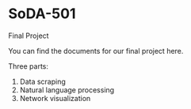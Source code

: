 # SoDA-501
Final Project

You can find the documents for our final project here.

Three parts:
1. Data scraping
2. Natural language processing
3. Network visualization
